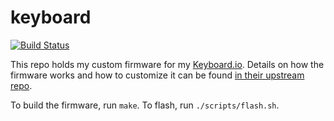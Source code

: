 keyboard
================

[![Build Status](https://img.shields.io/circleci/project/akerl/keyboard/master.svg)](https://circleci.com/gh/akerl/keyboard)

This repo holds my custom firmware for my [Keyboard.io](https://blog.keyboard.io). Details on how the firmware works and how to customize it can be found [in their upstream repo](https://github.com/keyboardio/Model01-Firmware).

To build the firmware, run `make`. To flash, run `./scripts/flash.sh`.

